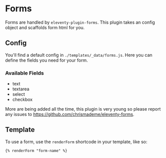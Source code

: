 # Forms

Forms are handled by `eleventy-plugin-forms`. This plugin takes an config object and scaffolds form html for you.

## Config

You'll find a default config in `./templates/_data/forms.js`. Here you can define the fields you need for your form.

### Available Fields

-   text
-   textarea
-   select
-   checkbox

More are being added all the time, this plugin is very young so please report any issues to https://github.com/chrismademe/eleventy-forms.

## Template

To use a form, use the `renderForm` shortcode in your template, like so:

```html
{% renderForm "form-name" %}
```
